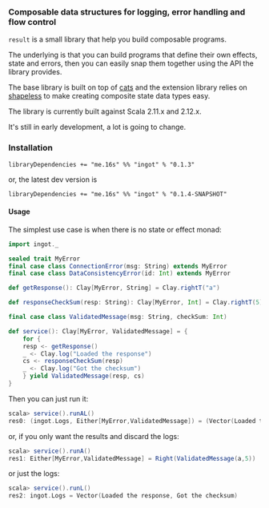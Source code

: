 ### Composable data structures for logging, error handling and flow control

`result` is a small library that help you build composable programs.

The underlying is that you can build programs that define their own effects, state and errors, then
you can easily snap them together using the API the library provides.

The base library is built on top of [cats](https://typelevel.org/cats/) and the extension library
relies on [shapeless](https://github.com/milessabin/shapeless) to make creating composite state
data types easy.

The library is currently built against Scala 2.11.x and 2.12.x.

It's still in early development, a lot is going to change.

### Installation

```
libraryDependencies += "me.16s" %% "ingot" % "0.1.3"
```

or, the latest dev version is

```
libraryDependencies += "me.16s" %% "ingot" % "0.1.4-SNAPSHOT"
```


#### Usage

The simplest use case is when there is no state or effect monad:

```scala
import ingot._

sealed trait MyError
final case class ConnectionError(msg: String) extends MyError
final case class DataConsistencyError(id: Int) extends MyError

def getResponse(): Clay[MyError, String] = Clay.rightT("a")

def responseCheckSum(resp: String): Clay[MyError, Int] = Clay.rightT(5)

final case class ValidatedMessage(msg: String, checkSum: Int)

def service(): Clay[MyError, ValidatedMessage] = {
    for {
    resp <- getResponse()
    _ <- Clay.log("Loaded the response")
    cs <- responseCheckSum(resp)
    _ <- Clay.log("Got the checksum")
    } yield ValidatedMessage(resp, cs)
}
```


Then you can just run it:

```scala
scala> service().runAL()
res0: (ingot.Logs, Either[MyError,ValidatedMessage]) = (Vector(Loaded the response, Got the checksum),Right(ValidatedMessage(a,5)))
```

or, if you only want the results and discard the logs:

```scala
scala> service().runA()
res1: Either[MyError,ValidatedMessage] = Right(ValidatedMessage(a,5))
```

or just the logs:

```scala
scala> service().runL()
res2: ingot.Logs = Vector(Loaded the response, Got the checksum)
```
